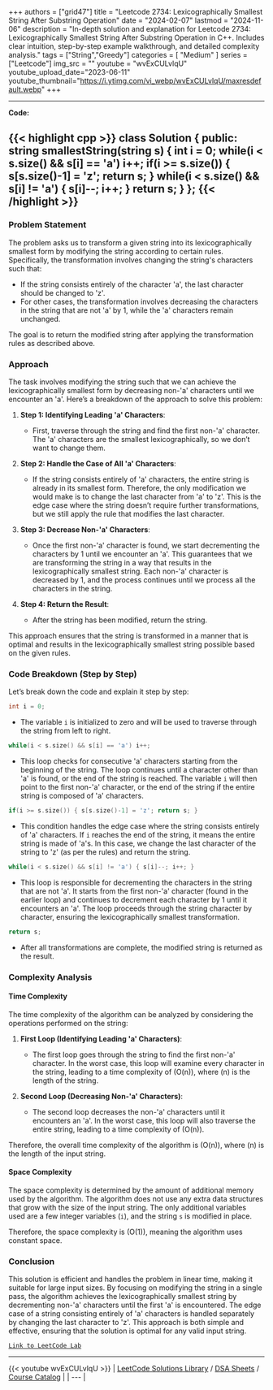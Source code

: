 
+++
authors = ["grid47"]
title = "Leetcode 2734: Lexicographically Smallest String After Substring Operation"
date = "2024-02-07"
lastmod = "2024-11-06"
description = "In-depth solution and explanation for Leetcode 2734: Lexicographically Smallest String After Substring Operation in C++. Includes clear intuition, step-by-step example walkthrough, and detailed complexity analysis."
tags = ["String","Greedy"]
categories = [
    "Medium"
]
series = ["Leetcode"]
img_src = ""
youtube = "wvExCULvlqU"
youtube_upload_date="2023-06-11"
youtube_thumbnail="https://i.ytimg.com/vi_webp/wvExCULvlqU/maxresdefault.webp"
+++



---
**Code:**

{{< highlight cpp >}}
class Solution {
public:
    string smallestString(string s) {
        int i = 0;
        while(i < s.size() && s[i] == 'a') i++;
        if(i >= s.size()) { s[s.size()-1] = 'z'; return s; }
        while(i < s.size() && s[i] != 'a') { s[i]--; i++; }
        return s;
    }
};
{{< /highlight >}}
---

### Problem Statement

The problem asks us to transform a given string into its lexicographically smallest form by modifying the string according to certain rules. Specifically, the transformation involves changing the string's characters such that:

- If the string consists entirely of the character 'a', the last character should be changed to 'z'.
- For other cases, the transformation involves decreasing the characters in the string that are not 'a' by 1, while the 'a' characters remain unchanged.

The goal is to return the modified string after applying the transformation rules as described above.

### Approach

The task involves modifying the string such that we can achieve the lexicographically smallest form by decreasing non-'a' characters until we encounter an 'a'. Here’s a breakdown of the approach to solve this problem:

1. **Step 1: Identifying Leading 'a' Characters**:
   - First, traverse through the string and find the first non-'a' character. The 'a' characters are the smallest lexicographically, so we don’t want to change them.
   
2. **Step 2: Handle the Case of All 'a' Characters**:
   - If the string consists entirely of 'a' characters, the entire string is already in its smallest form. Therefore, the only modification we would make is to change the last character from 'a' to 'z'. This is the edge case where the string doesn’t require further transformations, but we still apply the rule that modifies the last character.

3. **Step 3: Decrease Non-'a' Characters**:
   - Once the first non-'a' character is found, we start decrementing the characters by 1 until we encounter an 'a'. This guarantees that we are transforming the string in a way that results in the lexicographically smallest string. Each non-'a' character is decreased by 1, and the process continues until we process all the characters in the string.

4. **Step 4: Return the Result**:
   - After the string has been modified, return the string.

This approach ensures that the string is transformed in a manner that is optimal and results in the lexicographically smallest string possible based on the given rules.

### Code Breakdown (Step by Step)

Let’s break down the code and explain it step by step:

```cpp
int i = 0;
```

- The variable `i` is initialized to zero and will be used to traverse through the string from left to right.

```cpp
while(i < s.size() && s[i] == 'a') i++;
```

- This loop checks for consecutive 'a' characters starting from the beginning of the string. The loop continues until a character other than 'a' is found, or the end of the string is reached. The variable `i` will then point to the first non-'a' character, or the end of the string if the entire string is composed of 'a' characters.

```cpp
if(i >= s.size()) { s[s.size()-1] = 'z'; return s; }
```

- This condition handles the edge case where the string consists entirely of 'a' characters. If `i` reaches the end of the string, it means the entire string is made of 'a's. In this case, we change the last character of the string to 'z' (as per the rules) and return the string.

```cpp
while(i < s.size() && s[i] != 'a') { s[i]--; i++; }
```

- This loop is responsible for decrementing the characters in the string that are not 'a'. It starts from the first non-'a' character (found in the earlier loop) and continues to decrement each character by 1 until it encounters an 'a'. The loop proceeds through the string character by character, ensuring the lexicographically smallest transformation.

```cpp
return s;
```

- After all transformations are complete, the modified string is returned as the result.

### Complexity Analysis

#### Time Complexity

The time complexity of the algorithm can be analyzed by considering the operations performed on the string:

1. **First Loop (Identifying Leading 'a' Characters)**:
   - The first loop goes through the string to find the first non-'a' character. In the worst case, this loop will examine every character in the string, leading to a time complexity of \(O(n)\), where \(n\) is the length of the string.

2. **Second Loop (Decreasing Non-'a' Characters)**:
   - The second loop decreases the non-'a' characters until it encounters an 'a'. In the worst case, this loop will also traverse the entire string, leading to a time complexity of \(O(n)\).

Therefore, the overall time complexity of the algorithm is \(O(n)\), where \(n\) is the length of the input string.

#### Space Complexity

The space complexity is determined by the amount of additional memory used by the algorithm. The algorithm does not use any extra data structures that grow with the size of the input string. The only additional variables used are a few integer variables (`i`), and the string `s` is modified in place.

Therefore, the space complexity is \(O(1)\), meaning the algorithm uses constant space.

### Conclusion

This solution is efficient and handles the problem in linear time, making it suitable for large input sizes. By focusing on modifying the string in a single pass, the algorithm achieves the lexicographically smallest string by decrementing non-'a' characters until the first 'a' is encountered. The edge case of a string consisting entirely of 'a' characters is handled separately by changing the last character to 'z'. This approach is both simple and effective, ensuring that the solution is optimal for any valid input string.

[`Link to LeetCode Lab`](https://leetcode.com/problems/lexicographically-smallest-string-after-substring-operation/description/)

---
{{< youtube wvExCULvlqU >}}
| [LeetCode Solutions Library](https://grid47.xyz/leetcode/) / [DSA Sheets](https://grid47.xyz/sheets/) / [Course Catalog](https://grid47.xyz/courses/) |
| --- |
